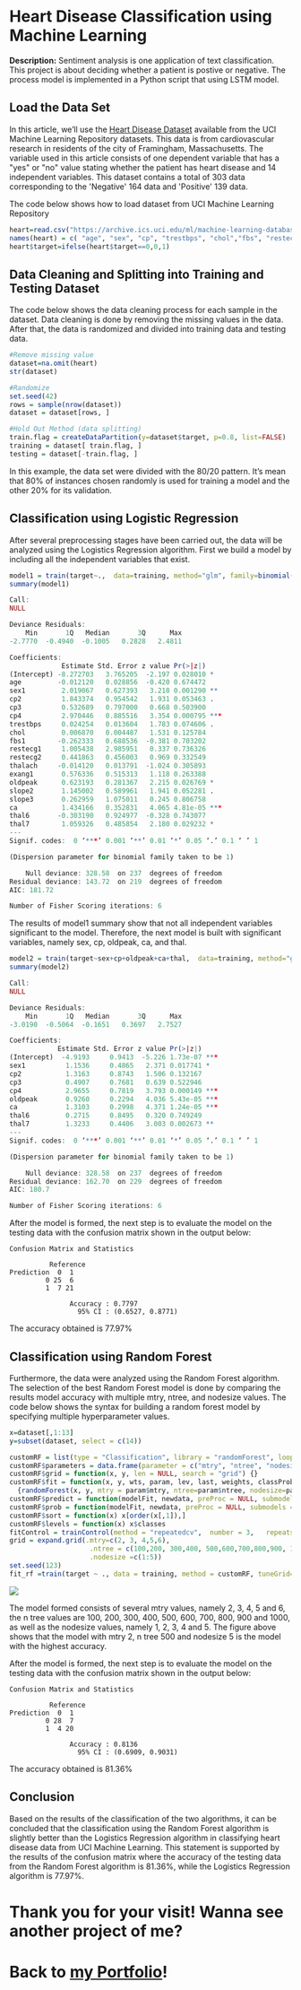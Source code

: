 # Heart Disease Classification using Machine Learning

**Description:** 
Sentiment analysis is one application of text classification. This project is about deciding whether a patient is postive or negative. The process model is implemented in a Python script that using LSTM model.


## Load the Data Set

In this article, we’ll use the [Heart Disease Dataset](https://archive.ics.uci.edu/ml/datasets/heart+disease) available from the UCI Machine Learning Repository datasets. This data is from cardiovascular research in residents of the city of Framingham, Massachusetts. The variable used in this article consists of one dependent variable that has a "yes" or "no" value stating whether the patient has heart disease and 14 independent variables. This dataset contains a total of 303 data corresponding to the 'Negative' 164 data and 'Positive' 139 data.

The code below shows how to load dataset from UCI Machine Learning Repository

```R
heart=read.csv("https://archive.ics.uci.edu/ml/machine-learning-databases/heart-disease/processed.cleveland.data",header=FALSE,sep=",",na.strings = '?')
names(heart) = c( "age", "sex", "cp", "trestbps", "chol","fbs", "restecg","thalach","exang", "oldpeak","slope", "ca", "thal", "target")
heart$target=ifelse(heart$target==0,0,1)
```


## Data Cleaning and Splitting into Training and Testing Dataset

The code below shows the data cleaning process for each sample in the dataset. Data cleaning is done by removing the missing values in the data. After that, the data is randomized and divided into training data and testing data.

```R
#Remove missing value
dataset=na.omit(heart)
str(dataset)

#Randomize
set.seed(42)
rows = sample(nrow(dataset))
dataset = dataset[rows, ]

#Hold Out Method (data splitting)
train.flag = createDataPartition(y=dataset$target, p=0.8, list=FALSE)
training = dataset[ train.flag, ]
testing = dataset[-train.flag, ]
```

In this example, the data set were divided with the 80/20 pattern. It’s mean that 80% of instances chosen randomly is used for training a model and the other 20% for its validation.

## Classification using Logistic Regression

After several preprocessing stages have been carried out, the data will be analyzed using the Logistics Regression algorithm. First we build a model by including all the independent variables that exist.

```r
model1 = train(target~.,  data=training, method="glm", family=binomial(link="logit"))
summary(model1)

Call:
NULL

Deviance Residuals: 
    Min       1Q   Median       3Q      Max  
-2.7770  -0.4940  -0.1005   0.2828   2.4811  

Coefficients:
             Estimate Std. Error z value Pr(>|z|)    
(Intercept) -8.272703   3.765205  -2.197 0.028010 *  
age         -0.012120   0.028856  -0.420 0.674472    
sex1         2.019067   0.627393   3.218 0.001290 ** 
cp2          1.843374   0.954542   1.931 0.053463 .  
cp3          0.532689   0.797000   0.668 0.503900    
cp4          2.970446   0.885516   3.354 0.000795 ***
trestbps     0.024254   0.013604   1.783 0.074606 .  
chol         0.006870   0.004487   1.531 0.125784    
fbs1        -0.262333   0.688536  -0.381 0.703202    
restecg1     1.005438   2.985951   0.337 0.736326    
restecg2     0.441863   0.456003   0.969 0.332549    
thalach     -0.014120   0.013791  -1.024 0.305893    
exang1       0.576336   0.515313   1.118 0.263388    
oldpeak      0.623193   0.281367   2.215 0.026769 *  
slope2       1.145002   0.589961   1.941 0.052281 .  
slope3       0.262959   1.075011   0.245 0.806758    
ca           1.434166   0.352831   4.065 4.81e-05 ***
thal6       -0.303190   0.924977  -0.328 0.743077    
thal7        1.059326   0.485854   2.180 0.029232 *  
---
Signif. codes:  0 ‘***’ 0.001 ‘**’ 0.01 ‘*’ 0.05 ‘.’ 0.1 ‘ ’ 1

(Dispersion parameter for binomial family taken to be 1)

    Null deviance: 328.58  on 237  degrees of freedom
Residual deviance: 143.72  on 219  degrees of freedom
AIC: 181.72

Number of Fisher Scoring iterations: 6
```

The results of model1 summary show that not all independent variables significant to the model. Therefore, the next model is built with significant variables, namely sex, cp, oldpeak, ca, and thal.

```r
model2 = train(target~sex+cp+oldpeak+ca+thal,  data=training, method="glm",family=binomial(link="logit"))
summary(model2)

Call:
NULL

Deviance Residuals: 
    Min       1Q   Median       3Q      Max  
-3.0190  -0.5064  -0.1651   0.3697   2.7527  

Coefficients:
            Estimate Std. Error z value Pr(>|z|)    
(Intercept)  -4.9193     0.9413  -5.226 1.73e-07 ***
sex1          1.1536     0.4865   2.371 0.017741 *  
cp2           1.3163     0.8743   1.506 0.132167    
cp3           0.4907     0.7681   0.639 0.522946    
cp4           2.9655     0.7819   3.793 0.000149 ***
oldpeak       0.9260     0.2294   4.036 5.43e-05 ***
ca            1.3103     0.2998   4.371 1.24e-05 ***
thal6         0.2715     0.8495   0.320 0.749249    
thal7         1.3233     0.4406   3.003 0.002673 ** 
---
Signif. codes:  0 ‘***’ 0.001 ‘**’ 0.01 ‘*’ 0.05 ‘.’ 0.1 ‘ ’ 1

(Dispersion parameter for binomial family taken to be 1)

    Null deviance: 328.58  on 237  degrees of freedom
Residual deviance: 162.70  on 229  degrees of freedom
AIC: 180.7

Number of Fisher Scoring iterations: 6
```

After the model is formed, the next step is to evaluate the model on the testing data with the confusion matrix shown in the output below:

```
Confusion Matrix and Statistics

          Reference
Prediction  0  1
         0 25  6
         1  7 21
                                          
               Accuracy : 0.7797          
                 95% CI : (0.6527, 0.8771)
```

The accuracy obtained is 77.97%


## Classification using Random Forest

Furthermore, the data were analyzed using the Random Forest algorithm. The selection of the best Random Forest model is done by comparing the results model accuracy with multiple mtry, ntree, and nodesize values. The code below shows the syntax for building a random forest model by specifying multiple hyperparameter values.

```r
x=dataset[,1:13]
y=subset(dataset, select = c(14))

customRF = list(type = "Classification", library = "randomForest", loop = NULL)
customRF$parameters = data.frame(parameter = c("mtry", "ntree", "nodesize"), class = rep("numeric", 3), label = c("mtry", "ntree", "nodesize"))
customRF$grid = function(x, y, len = NULL, search = "grid") {}
customRF$fit = function(x, y, wts, param, lev, last, weights, classProbs, ...) 
  {randomForest(x, y, mtry = param$mtry, ntree=param$ntree, nodesize=param$nodesize, ...)}
customRF$predict = function(modelFit, newdata, preProc = NULL, submodels = NULL)predict(modelFit, newdata)
customRF$prob = function(modelFit, newdata, preProc = NULL, submodels = NULL)predict(modelFit, newdata, type = "prob")
customRF$sort = function(x) x[order(x[,1]),]
customRF$levels = function(x) x$classes
fitControl = trainControl(method = "repeatedcv",  number = 3,   repeats = 10)
grid = expand.grid(.mtry=c(2, 3, 4,5,6), 
                    .ntree = c(100,200, 300,400, 500,600,700,800,900, 1000),
                    .nodesize =c(1:5))
set.seed(123)
fit_rf =train(target ~ ., data = training, method = customRF, tuneGrid= grid,trControl = fitControl)
```

<img src="img/rf.PNG"/>

The model formed consists of several mtry values, namely 2, 3, 4, 5 and 6, the n tree values are 100, 200, 300, 400, 500, 600, 700, 800, 900 and 1000, as well as the nodesize values, namely 1, 2, 3, 4 and 5. The figure above shows that the model with mtry 2, n tree 500 and nodesize 5 is the model with the highest accuracy.

After the model is formed, the next step is to evaluate the model on the testing data with the confusion matrix shown in the output below:

```
Confusion Matrix and Statistics

          Reference
Prediction  0  1
         0 28  7
         1  4 20
                                          
               Accuracy : 0.8136          
                 95% CI : (0.6909, 0.9031)
```

The accuracy obtained is 81.36%

## Conclusion

Based on the results of the classification of the two algorithms, it can be concluded that the classification using the Random Forest algorithm is slightly better than the Logistics Regression algorithm in classifying heart disease data from UCI Machine Learning. This statement is supported by the results of the confusion matrix where the accuracy of the testing data from the Random Forest algorithm is 81.36%, while the Logistics Regression algorithm is 77.97%.


# Thank you for your visit! Wanna see another project of me? 
# Back to [my Portfolio](https://firdaanindita.github.io/)!


